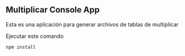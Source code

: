 

## Multiplicar Console App


Esta es una aplicación para generar archivos de tablas de multiplicar


Ejecutar este comando

```
npm install
```